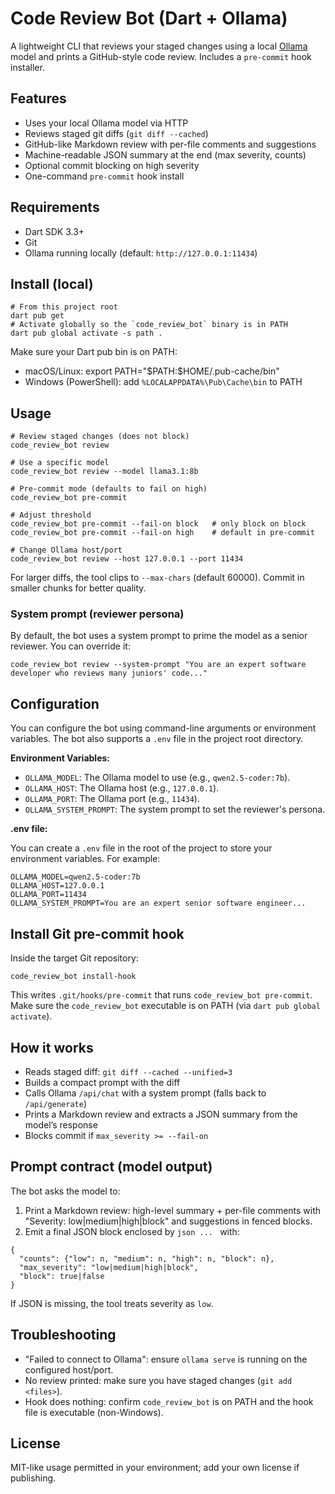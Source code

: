 # Code Review Bot (Dart + Ollama)

A lightweight CLI that reviews your staged changes using a local [Ollama](https://ollama.com) model and prints a GitHub-style code review. Includes a `pre-commit` hook installer.

## Features
- Uses your local Ollama model via HTTP
- Reviews staged git diffs (`git diff --cached`)
- GitHub-like Markdown review with per-file comments and suggestions
- Machine-readable JSON summary at the end (max severity, counts)
- Optional commit blocking on high severity
- One-command `pre-commit` hook install

## Requirements
- Dart SDK 3.3+
- Git
- Ollama running locally (default: `http://127.0.0.1:11434`)

## Install (local)
```
# From this project root
dart pub get
# Activate globally so the `code_review_bot` binary is in PATH
dart pub global activate -s path .
```
Make sure your Dart pub bin is on PATH:
- macOS/Linux: export PATH="$PATH:\$HOME/.pub-cache/bin"
- Windows (PowerShell): add `%LOCALAPPDATA%\Pub\Cache\bin` to PATH

## Usage
```
# Review staged changes (does not block)
code_review_bot review

# Use a specific model
code_review_bot review --model llama3.1:8b

# Pre-commit mode (defaults to fail on high)
code_review_bot pre-commit

# Adjust threshold
code_review_bot pre-commit --fail-on block   # only block on block
code_review_bot pre-commit --fail-on high    # default in pre-commit

# Change Ollama host/port
code_review_bot review --host 127.0.0.1 --port 11434
```

For larger diffs, the tool clips to `--max-chars` (default 60000). Commit in smaller chunks for better quality.

### System prompt (reviewer persona)
By default, the bot uses a system prompt to prime the model as a senior reviewer. You can override it:
```
code_review_bot review --system-prompt "You are an expert software developer who reviews many juniors' code..."
```

## Configuration
You can configure the bot using command-line arguments or environment variables. The bot also supports a `.env` file in the project root directory.

**Environment Variables:**

*   `OLLAMA_MODEL`: The Ollama model to use (e.g., `qwen2.5-coder:7b`).
*   `OLLAMA_HOST`: The Ollama host (e.g., `127.0.0.1`).
*   `OLLAMA_PORT`: The Ollama port (e.g., `11434`).
*   `OLLAMA_SYSTEM_PROMPT`: The system prompt to set the reviewer's persona.

**.env file:**

You can create a `.env` file in the root of the project to store your environment variables. For example:
```
OLLAMA_MODEL=qwen2.5-coder:7b
OLLAMA_HOST=127.0.0.1
OLLAMA_PORT=11434
OLLAMA_SYSTEM_PROMPT=You are an expert senior software engineer...
```

## Install Git pre-commit hook
Inside the target Git repository:
```
code_review_bot install-hook
```
This writes `.git/hooks/pre-commit` that runs `code_review_bot pre-commit`. Make sure the `code_review_bot` executable is on PATH (via `dart pub global activate`).

## How it works
- Reads staged diff: `git diff --cached --unified=3`
- Builds a compact prompt with the diff
- Calls Ollama `/api/chat` with a system prompt (falls back to `/api/generate`)
- Prints a Markdown review and extracts a JSON summary from the model’s response
- Blocks commit if `max_severity >= --fail-on`

## Prompt contract (model output)
The bot asks the model to:
1. Print a Markdown review: high-level summary + per-file comments with "Severity: low|medium|high|block" and suggestions in fenced blocks.
2. Emit a final JSON block enclosed by ```json ... ``` with:
```
{
  "counts": {"low": n, "medium": n, "high": n, "block": n},
  "max_severity": "low|medium|high|block",
  "block": true|false
}
```
If JSON is missing, the tool treats severity as `low`.

## Troubleshooting
- "Failed to connect to Ollama": ensure `ollama serve` is running on the configured host/port.
- No review printed: make sure you have staged changes (`git add <files>`).
- Hook does nothing: confirm `code_review_bot` is on PATH and the hook file is executable (non-Windows).

## License
MIT-like usage permitted in your environment; add your own license if publishing.